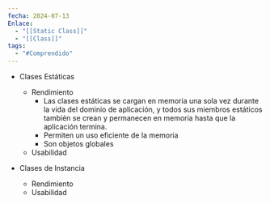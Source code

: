 ```yaml
---
fecha: 2024-07-13
Enlace:
  - "[[Static Class]]"
  - "[[Class]]"
tags:
  - "#Comprendido"
---
```

- Clases Estáticas
    - Rendimiento
	    - Las clases estáticas se cargan en memoria una sola vez durante la vida del dominio de aplicación, y todos sus miembros estáticos también se crean y permanecen en memoria hasta que la aplicación termina.
	    - Permiten un uso eficiente de la memoria
	    - Son objetos globales
    - Usabilidad
    
- Clases de Instancia
    - Rendimiento
    - Usabilidad

